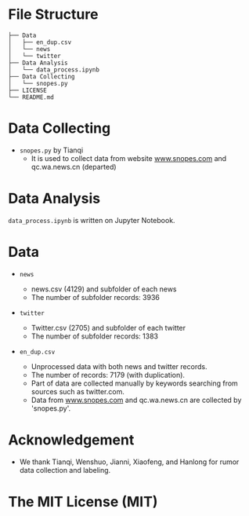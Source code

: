 # File Structure
```
├── Data
│   ├── en_dup.csv
│	└── news
│	└── twitter
├── Data Analysis
│   └── data_process.ipynb
├── Data Collecting
│   └── snopes.py
├── LICENSE
└── README.md
```

# Data Collecting  
- `snopes.py` by Tianqi
  - It is used to collect data from website www.snopes.com and qc.wa.news.cn (departed)

# Data Analysis  
`data_process.ipynb` is written on Jupyter Notebook.  


# Data
- `news` 
  - news.csv (4129) and subfolder of each news
  - The number of subfolder records: 3936   

- `twitter` 
  - Twitter.csv (2705) and subfolder of each twitter
  - The number of subfolder records: 1383  

- `en_dup.csv`
  - Unprocessed data with both news and twitter records.  
  - The number of records: 7179 (with duplication).   
  - Part of data are collected manually by keywords searching from sources such as twitter.com.  
  - Data from www.snopes.com and qc.wa.news.cn are collected by 'snopes.py'.  

  
  
# Acknowledgement
- We thank Tianqi, Wenshuo, Jianni, Xiaofeng, and Hanlong for rumor data collection and labeling.  

# The MIT License (MIT)

